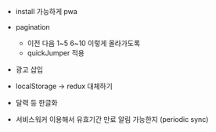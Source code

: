 - install 가능하게 pwa
- pagination

  - 이전 다음 1~5 6~10 이렇게 올라가도록
  - quickJumper 적용

- 광고 삽입

- localStorage -> redux 대체하기

- 달력 등 한글화

- 서비스워커 이용해서 유효기간 만료 알림 가능한지 (periodic sync)
